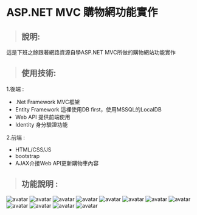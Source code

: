 ASP.NET MVC 購物網功能實作
=======================
> ## 說明:
這是下班之餘跟著網路資源自學ASP.NET MVC所做的購物網站功能實作

> ## 使用技術:
1.後端 :
* .Net Framework MVC框架
* Entity Framework 這裡使用DB first，使用MSSQL的LocalDB
* Web API 提供前端使用
* Identity 身分驗證功能

2.前端 :
* HTML/CSS/JS
* bootstrap
* AJAX介接Web API更新購物車內容

> ## 功能說明 :
![avatar](https://i.imgur.com/TebqcSP.png)
![avatar](https://i.imgur.com/FLHFJhZ.png)
![avatar](https://i.imgur.com/3bMUt3U.png)
![avatar](https://i.imgur.com/2PslxWY.png)
![avatar](https://i.imgur.com/qOzX51g.png)
![avatar](https://i.imgur.com/X23ZIc2.png)
![avatar](https://i.imgur.com/ZRGxjPP.png)
![avatar](https://i.imgur.com/FxmoZk6.png)
![avatar](https://i.imgur.com/tny3d2P.png)
![avatar](https://i.imgur.com/ZyBihsW.png)
![avatar](https://i.imgur.com/3LMEO0h.png)
![avatar](https://i.imgur.com/qhyvxR3.png)
